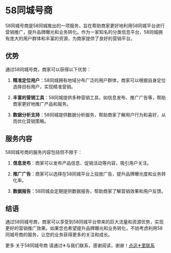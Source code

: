 # 58同城号商

58同城号商是58同城推出的一项服务，旨在帮助商家更好地利用58同城平台进行营销推广，提升品牌曝光和业务转化。作为一家知名的分类信息平台，58同城拥有庞大的用户群体和丰富的资源，为商家提供了良好的营销平台。

## 优势

通过58同城号商，商家可以获得以下优势：

1. **精准定位用户**：58同城拥有地域分布广泛的用户群体，商家可以根据自身定位选择目标用户，实现精准营销。

2. **丰富的营销工具**：58同城提供多种营销工具，如信息发布、推广广告等，帮助商家更好地推广产品和服务。

3. **数据分析支持**：58同城提供数据分析服务，帮助商家了解用户行为和喜好，从而优化营销策略。

## 服务内容

58同城号商的服务内容包括但不限于：

1. **信息发布**：商家可以发布产品信息、促销活动等内容，吸引用户关注。

2. **推广广告**：商家可以选择在58同城平台上投放广告，提升品牌曝光度和业务转化率。

3. **数据报告**：58同城会定期提供数据报告，帮助商家了解营销效果和用户反馈。

## 结语

通过58同城号商，商家可以享受到58同城平台带来的巨大流量和资源优势，实现更好的营销推广效果。如果您也希望提升品牌曝光和业务转化，不妨考虑利用58同城号商的服务，让您的业务获得更多的关注和成长。

更多 关于58同城号商 请通过✈与我们联系，感谢阅读，谢谢！[点这✈里联系](https://sms.k02.cc)